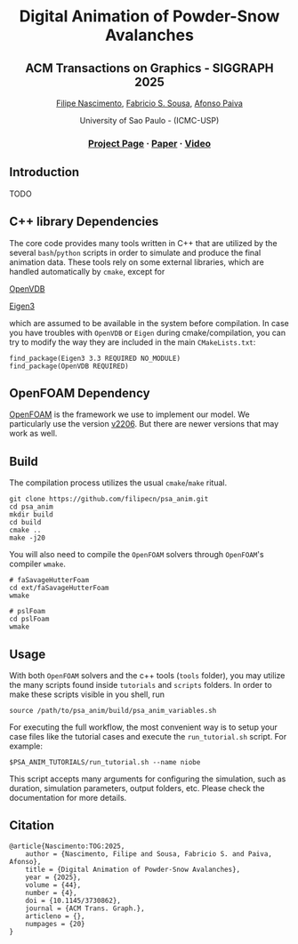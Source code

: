 <div align="center">

# Digital Animation of Powder-Snow Avalanches

<h2>ACM Transactions on Graphics - SIGGRAPH 2025</h2>

[Filipe Nascimento](https://filipecn.dev/), [Fabricio S. Sousa](https://sites.google.com/icmc.usp.br/fssousa/home), [Afonso Paiva](https://sites.google.com/icmc.usp.br/apneto/)

University of Sao Paulo - (ICMC-USP)


### [Project Page](https://filipecn.github.io/psa_anim/) · [Paper](https://filipecn.github.io/psa_anim/static/pdf/psa_anim.pdf) · [Video](https://www.youtube.com/watch?v=rHvtYA-lLIk&feature=youtu.be)

</div>

## Introduction

TODO

## C++ library Dependencies

The core code provides many tools written in C++ that are utilized by the 
several `bash`/`python` scripts in order to simulate and produce the final 
animation data. These tools rely on some external libraries, which are 
handled automatically by `cmake`, except for 

[OpenVDB](https://github.com/AcademySoftwareFoundation/openvdb)

[Eigen3](https://eigen.tuxfamily.org/index.php?title=Main_Page)

which are assumed to be available in the system before compilation. 
In case you have troubles with `OpenVDB` or `Eigen` during cmake/compilation,
you can try to modify the way they are included in the main `CMakeLists.txt`:
```
find_package(Eigen3 3.3 REQUIRED NO_MODULE)
find_package(OpenVDB REQUIRED)
```

## OpenFOAM Dependency

[OpenFOAM](https://www.openfoam.com/) is the framework we use to implement
our model. We particularly use the version 
[v2206](https://www.openfoam.com/news/main-news/openfoam-v2206). 
But there are newer versions that may work as well.

## Build

The compilation process utilizes the usual `cmake`/`make` ritual.

```
git clone https://github.com/filipecn/psa_anim.git
cd psa_anim 
mkdir build
cd build
cmake ..
make -j20
```

You will also need to compile the `OpenFOAM` solvers through `OpenFOAM`'s compiler `wmake`.

```
# faSavageHutterFoam
cd ext/faSavageHutterFoam
wmake

# pslFoam
cd pslFoam
wmake
```

## Usage

With both `OpenFOAM` solvers and the c++ tools (`tools` folder), you may utilize the 
many scripts found inside `tutorials` and `scripts` folders. In order to make these 
scripts visible in you shell, run 
```
source /path/to/psa_anim/build/psa_anim_variables.sh
```

For executing the full workflow, 
the most convenient way is to setup your case files like the tutorial 
cases and execute the `run_tutorial.sh` script. For example:

```
$PSA_ANIM_TUTORIALS/run_tutorial.sh --name niobe
```

This script accepts many arguments for configuring the simulation, such as duration, 
simulation parameters, output folders, etc. 
Please check the documentation for more details.

## Citation

```
@article{Nascimento:TOG:2025,
	author = {Nascimento, Filipe and Sousa, Fabricio S. and Paiva, Afonso},
	title = {Digital Animation of Powder-Snow Avalanches},
	year = {2025},
	volume = {44},
	number = {4},
	doi = {10.1145/3730862},
	journal = {ACM Trans. Graph.},
	articleno = {},
	numpages = {20}
}
```
